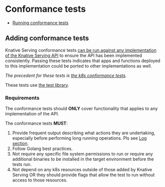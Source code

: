 # Conformance tests

* [Running conformance tests](../README.md#running-conformance-tests)

## Adding conformance tests

Knative Serving conformance tests [can be run against any implementation
of the Knative Serving API](#requirements) to ensure the API has been implemented consistently.
Passing these tests indicates that apps and functions deployed to
this implementation could be ported to other implementations as well.

_The precedent for these tests is [the k8s conformance tests](https://github.com/cncf/k8s-conformance)._

These tests use [the test library](../adding_tests.md#test-library).

### Requirements

The conformance tests should **ONLY** cover functionality that applies to any implementation of the API.

The conformance tests **MUST**:

1. Provide frequent output describing what actions they are undertaking, especially before performing long running operations.
    Pls see [Log section](../adding_tests.md#output-verbose-log).
2. Follow Golang best practices.
3. Not require any specific file system permissions to run or require any additional binaries to be installed in the target environment before
   the tests run.
4. Not depend on any k8s resources outside of those added by Knative Serving OR
   they should provide flags that allow the test to run without access to those resources.
